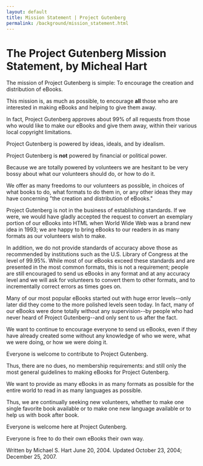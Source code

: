 ```yaml
---
layout: default
title: Mission Statement | Project Gutenberg
permalink: /background/mission_statement.html
---
```

The Project Gutenberg Mission Statement, by Micheal Hart
========================================================

The mission of Project Gutenberg is simple:
To encourage the creation and distribution of eBooks.

This mission is, as much as possible, to encourage **all** those who are interested in making eBooks and helping to give them away.

In fact, Project Gutenberg approves about 99% of all requests from those who would like to make our eBooks and give them away, within their various local copyright limitations.

Project Gutenberg is powered by ideas, ideals, and by idealism.

Project Gutenberg is **not** powered by financial or political power.

Because we are totally powered by volunteers we are hesitant to be very bossy about what our volunteers should do, or how to do it.

We offer as many freedoms to our volunteers as possible, in choices of what books to do, what formats to do them in, or any other ideas they may have concerning "the creation and distribution of eBooks."

Project Gutenberg is not in the business of establishing standards. If we were, we would have gladly accepted the request to convert an exemplary portion of our eBooks into HTML when World Wide Web was a brand new idea in 1993; we are happy to bring eBooks to our readers in as many formats as our volunteers wish to make.

In addition, we do not provide standards of accuracy above those as recommended by institutions such as the U.S. Library of Congress at the level of 99.95%.
While most of our eBooks exceed these standards and are presented in the most common formats, this is not a requirement; people are still encouraged to send us eBooks in any format and at any accuracy level and we will ask for volunteers to convert them to other formats, and to incrementally correct errors as times goes on.

Many of our most popular eBooks started out with huge error levels--only later did they come to the more polished levels seen today.  In fact, many of our eBooks were done totally without any supervision--by people who had never heard of Project Gutenberg--and only sent to us after the fact.

We want to continue to encourage everyone to send us eBooks, even if they have already created some without any knowledge of who we were, what we were doing, or how we were doing it.

Everyone is welcome to contribute to Project Gutenberg.

Thus, there are no dues, no membership requirements:  and still only the most general guidelines to making eBooks for Project Gutenberg.

We want to provide as many eBooks in as many formats as possible for the entire world to read in as many languages as possible.

Thus, we are continually seeking new volunteers, whether to make one single favorite book available or to make one new language available or to help us with book after book.

Everyone is welcome here at Project Gutenberg.

Everyone is free to do their own eBooks their own way.

Written by Michael S. Hart
June 20, 2004.  Updated October 23, 2004; December 25, 2007.
